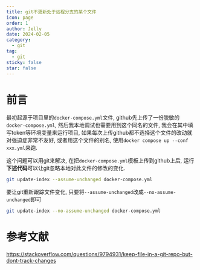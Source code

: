 ```yaml
---
title: git不更新处于远程分支的某个文件
icon: page
order: 1
author: Jelly
date: 2024-02-05
category:
  - git
tag:
  - git
sticky: false
star: false
---
```


# 前言
最初起源于项目里的`docker-compose.yml`文件, github先上传了一份脱敏的`docker-compose.yml`, 然后我本地调试也需要用到这个同名的文件, 我会在其中填写token等环境变量来运行项目, 如果每次上传github都不选择这个文件的改动就对强迫症非常不友好, 或者用这个文件的别名, 使用`docker compose up --conf xxx.yml`来跑. 

这个问题可以用git来解决, 在把`docker-compose.yml`模板上传到github上后, 运行**下述代码**可以让git忽略本地对此文件的修改的变化.
```bash
git update-index --assume-unchanged docker-compose.yml
```

要让git重新跟踪文件变化, 只要将`--assume-unchanged`改成`--no-assume-unchanged`即可
```bash
git update-index --no-assume-unchanged docker-compose.yml
```

# 参考文献
<https://stackoverflow.com/questions/9794931/keep-file-in-a-git-repo-but-dont-track-changes>
